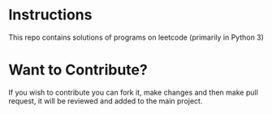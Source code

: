 # Instructions
This repo contains solutions of programs on leetcode (primarily in Python 3)

# Want to Contribute?
If you wish to contribute you can fork it, make changes and then make pull request, it will be reviewed and added to the main project.
